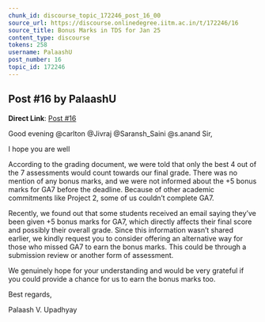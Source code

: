 ```yaml
---
chunk_id: discourse_topic_172246_post_16_00
source_url: https://discourse.onlinedegree.iitm.ac.in/t/172246/16
source_title: Bonus Marks in TDS for Jan 25
content_type: discourse
tokens: 258
username: PalaashU
post_number: 16
topic_id: 172246
---
```


## Post #16 by PalaashU

**Direct Link**: [Post #16](https://discourse.onlinedegree.iitm.ac.in/t/172246/16)

Good evening @carlton @Jivraj @Saransh_Saini @s.anand Sir,

I hope you are well

According to the grading document, we were told that only the best 4 out of the 7 assessments would count towards our final grade. There was no mention of any bonus marks, and we were not informed about the +5 bonus marks for GA7 before the deadline. Because of other academic commitments like Project 2, some of us couldn’t complete GA7.

Recently, we found out that some students received an email saying they’ve been given +5 bonus marks for GA7, which directly affects their final score and possibly their overall grade. Since this information wasn’t shared earlier, we kindly request you to consider offering an alternative way for those who missed GA7 to earn the bonus marks. This could be through a submission review or another form of assessment.

We genuinely hope for your understanding and would be very grateful if you could provide a chance for us to earn the bonus marks too.

Best regards,

Palaash V. Upadhyay
